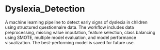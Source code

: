 # Dyslexia_Detection
A machine learning pipeline to detect early signs of dyslexia in children using structured questionnaire data. The workflow includes data preprocessing, missing value imputation, feature selection, class balancing using SMOTE, multiple model evaluation, and model performance visualization. The best-performing model is saved for future use.
